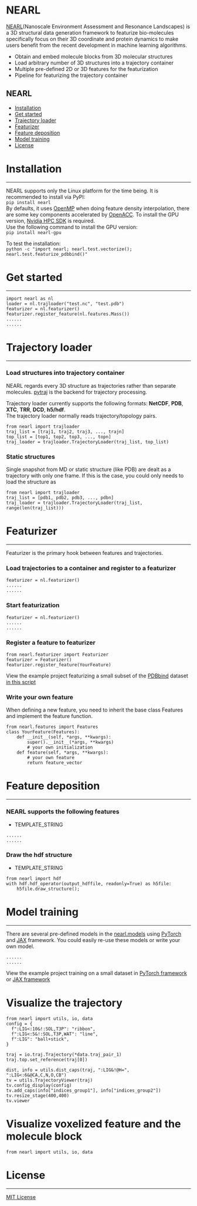# NEARL
[NEARL](https://github.com/miemiemmmm/BetaPose)(Nanoscale Environment Assessment and Resonance Landscapes) is a 3D structural 
data generation framework to featurize bio-molecules specifically focus on their 3D coordinate and protein dynamics 
to make users benefit from the recent development in machine learning algorithms. <br>

- Obtain and embed molecule blocks from 3D molecular structures
- Load arbitrary number of 3D structures into a trajectory container
- Multiple pre-defined 2D or 3D features for the featurization
- Pipeline for featurizing the trajectory container


## NEARL
* [Installation](#Installation)
* [Get started](#Get-started)
* [Trajectory loader](#Trajectory-loader)
* [Featurizer](#Featurizer)
* [Feature deposition](#Feature-deposition)
* [Model training](#Model-training)
* [License](#License)


# Installation

--------
NEARL supports only the Linux platform for the time being. It is recommended to install via PyPI: <br>
```pip install nearl``` <br>
By defaults, it uses [OpenMP](https://www.openmp.org/) when doing feature density interpolation, there are some 
key components accelerated by [OpenACC](https://www.openacc.org/). To install the GPU version, [Nvidia HPC SDK](https://developer.nvidia.com/hpc-sdk)
is required. <br>
Use the following command to install the GPU version: <br>
```pip install nearl-gpu``` <br>

To test the installation: <br>
```python -c "import nearl; nearl.test.vectorize(); nearl.test.featurize_pdbbind()"``` <br>


# Get started

--------
```
import nearl as nl
loader = nl.trajloader("test.nc", "test.pdb")
featurizer = nl.featurizer()
featurizer.register_feature(nl.features.Mass())
......
......
```


# Trajectory loader

--------

### Load structures into trajectory container
NEARL regards every 3D structure as trajectories rather than separate molecules. [pytraj](https://amber-md.github.io/pytraj/latest/index.html) is the backend for trajectory processing. <br>

Trajectory loader currently supports the following formats: **NetCDF**, **PDB**, **XTC**, **TRR**, **DCD**, **h5/hdf**. <br>
The trajectory loader normally reads trajectory/topology pairs. 
```
from nearl import trajloader
traj_list = [traj1, traj2, traj3, ..., trajn]
top_list = [top1, top2, top3, ..., topn]
traj_loader = trajloader.TrajectoryLoader(traj_list, top_list)
```

### Static structures
Single snapshot from MD or static structure (like PDB) are dealt as a trajectory with only one frame. If this is the case, 
you could only needs to load the structure as  

```
from nearl import trajloader
traj_list = [pdb1, pdb2, pdb3, ..., pdbn]
traj_loader = trajloader.TrajectoryLoader(traj_list, range(len(traj_list)))
```

# Featurizer

--------
Featurizer is the primary hook between features and trajectories. 
### Load trajectories to a container and register to a featurizer
```
featurizer = nl.featurizer()
......
......
```

### Start featurization
```
featurizer = nl.featurizer()
......
......
```

### Register a feature to featurizer
```
from nearl.featurizer import Featurizer
featurizer = Featurizer()
featurizer.register_feature(YourFeature)
```
View the example project featurizing a small subset of the [PDBbind](http://www.pdbbind.org.cn/) dataset
[in this script](https://github.com/miemiemmmm/BetaPose/blob/master/scripts/prepare_pdbbind.py)


### Write your own feature
When defining a new feature, you need to inherit the base class Features and implement the feature function.
```
from nearl.features import Features
class YourFeature(Features): 
    def __init__(self, *args, **kwargs):
        super().__init__(*args, **kwargs)
        # your own initialization
    def feature(self, *args, **kwargs):
        # your own feature
        return feature_vector
```

# Feature deposition

--------
### NEARL supports the following features 
- TEMPLATE_STRING
```
......
......
```

### Draw the hdf structure
- TEMPLATE_STRING
```angular2html
from nearl import hdf 
with hdf.hdf_operator(output_hdffile, readonly=True) as h5file:
    h5file.draw_structure();
```


# Model training

--------
There are several pre-defined models in the [nearl.models](https://github.com/miemiemmmm/BetaPose/tree/main/BetaPose/models) using 
[PyTorch](https://pytorch.org/) and [JAX](https://jax.readthedocs.io/en/latest/) framework.
You could easily re-use these models or write your own model. <br>
```angular2html
......
......
```

View the example project training on a small dataset in [PyTorch framework](https://github.com/miemiemmmm/BetaPose/blob/master/scripts/train_simple_network.py) 
or [JAX framework](https://github.com/miemiemmmm/BetaPose/blob/master/scripts/train_simple_network_Jax.py)

# Visualize the trajectory
```angular2html
from nearl import utils, io, data
config = {
  f":LIG<:10&!:SOL,T3P": "ribbon", 
  f":LIG<:5&!:SOL,T3P,WAT": "line", 
  f":LIG": "ball+stick", 
}

traj = io.traj.Trajectory(*data.traj_pair_1)
traj.top.set_reference(traj[0])

dist, info = utils.dist_caps(traj, ":LIG&!@H=", ":LIG<:6&@CA,C,N,O,CB")
tv = utils.TrajectoryViewer(traj)
tv.config_display(config)
tv.add_caps(info["indices_group1"], info["indices_group2"])
tv.resize_stage(400,400)
tv.viewer
```

# Visualize voxelized feature and the molecule block
```angular2html
from nearl import utils, io, data
``` 

# License

--------
[MIT License](https://github.com/miemiemmmm/BetaPose/blob/master/LICENSE)
